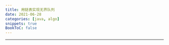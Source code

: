 ```yaml
---
title: 用链表实现无界队列
date: 2021-06-28
categories: [java, algo]
snippets: true
BookToC: false
---
```


---
